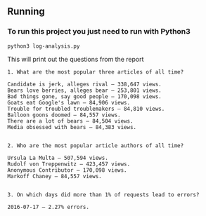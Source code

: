 ## Running
### To run this project you just need to run with Python3
```
python3 log-analysis.py
```
This will print out the questions from the report
```
1. What are the most popular three articles of all time?

Candidate is jerk, alleges rival — 338,647 views.
Bears love berries, alleges bear — 253,801 views.
Bad things gone, say good people — 170,098 views.
Goats eat Google's lawn — 84,906 views.
Trouble for troubled troublemakers — 84,810 views.
Balloon goons doomed — 84,557 views.
There are a lot of bears — 84,504 views.
Media obsessed with bears — 84,383 views.


2. Who are the most popular article authors of all time?

Ursula La Multa — 507,594 views.
Rudolf von Treppenwitz — 423,457 views.
Anonymous Contributor — 170,098 views.
Markoff Chaney — 84,557 views.


3. On which days did more than 1% of requests lead to errors?

2016-07-17 — 2.27% errors.
```
